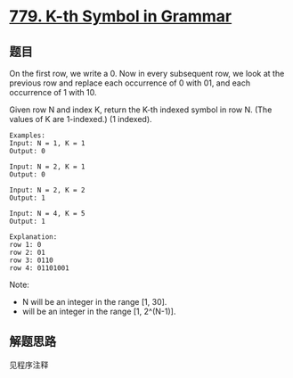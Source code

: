 # [779. K-th Symbol in Grammar](https://leetcode.com/problems/k-th-symbol-in-grammar/)

## 题目

On the first row, we write a 0. Now in every subsequent row, we look at the previous row and replace each occurrence of 0 with 01, and each occurrence of 1 with 10.

Given row N and index K, return the K-th indexed symbol in row N. (The values of K are 1-indexed.) (1 indexed).

```text
Examples:
Input: N = 1, K = 1
Output: 0

Input: N = 2, K = 1
Output: 0

Input: N = 2, K = 2
Output: 1

Input: N = 4, K = 5
Output: 1

Explanation:
row 1: 0
row 2: 01
row 3: 0110
row 4: 01101001
```

Note:

- N will be an integer in the range [1, 30].
- will be an integer in the range [1, 2^(N-1)].

## 解题思路

见程序注释
